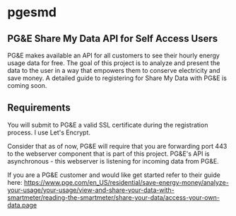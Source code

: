 # pgesmd
## PG&amp;E Share My Data API for Self Access Users

PG&E makes available an API for all customers to see their hourly energy usage data for free.  The goal of this project is to analyze and present the data to the user in a way that empowers them to conserve electricity and save money.  A detailed guide to registering for Share My Data with PG&E is coming soon.

## Requirements

You will submit to PG&E a valid SSL certificate during the registration process.  I use Let's Encrypt.

Consider that as of now, PG&E will require that you are forwarding port 443 to the webserver component that is part of this project.  PG&E's API is asynchronous - this webserver is listening for incoming data from PG&E.

If you are a PG&E customer and would like get started refer to their guide here:
https://www.pge.com/en_US/residential/save-energy-money/analyze-your-usage/your-usage/view-and-share-your-data-with-smartmeter/reading-the-smartmeter/share-your-data/access-your-own-data.page
